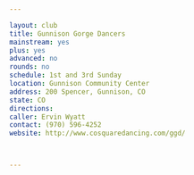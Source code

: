 ```yaml
---

layout: club
title: Gunnison Gorge Dancers
mainstream: yes
plus: yes
advanced: no
rounds: no
schedule: 1st and 3rd Sunday
location: Gunnison Community Center
address: 200 Spencer, Gunnison, CO
state: CO
directions: 
caller: Ervin Wyatt
contact: (970) 596-4252
website: http://www.cosquaredancing.com/ggd/



---
```


